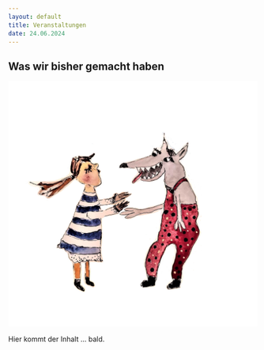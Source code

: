 ```yaml
---
layout: default
title: Veranstaltungen
date: 24.06.2024
---
```


## Was wir bisher gemacht haben

<span class="image main"><img src="images/Vereinsbild.jpg" alt="" /></span>

Hier kommt der Inhalt ... bald.
